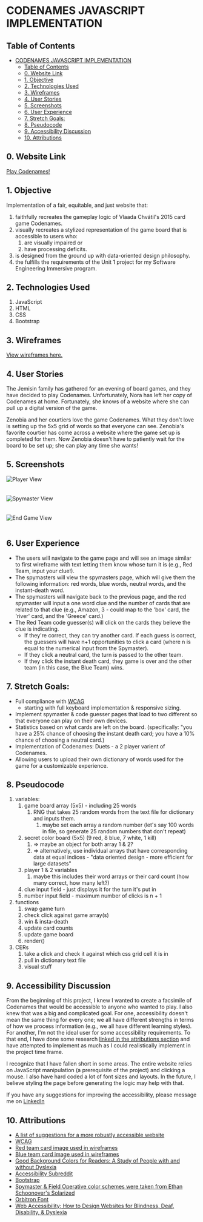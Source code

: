 CODENAMES JAVASCRIPT IMPLEMENTATION
=====

## Table of Contents
- [CODENAMES JAVASCRIPT IMPLEMENTATION](#codenames-javascript-implementation)
  - [Table of Contents](#table-of-contents)
  - [0. Website Link](#0-website-link)
  - [1. Objective](#1-objective)
  - [2. Technologies Used](#2-technologies-used)
  - [3. Wireframes](#3-wireframes)
  - [4. User Stories](#4-user-stories)
  - [5. Screenshots](#5-screenshots)
  - [6. User Experience](#6-user-experience)
  - [7. Stretch Goals:](#7-stretch-goals)
  - [8. Pseudocode](#8-pseudocode)
  - [9. Accessibility Discussion](#9-accessibility-discussion)
  - [10. Attributions](#10-attributions)

## 0. Website Link
[Play Codenames!](http://www.jscodenames.surge.sh)

## 1. Objective
Implementation of a fair, equitable, and just website that: 
   1. faithfully recreates the gameplay logic of Vlaada Chvátil's 2015 card game Codenames.
   2. visually recreates a stylized representation of the game board that is accessible to users who:
      1. are visually impaired or
      2. have processing deficits.
   3. is designed from the ground up with  data-oriented design philosophy.
   4. the fulfills the requirements of the Unit 1 project for my Software Engineering Immersive program.
   

## 2. Technologies Used
1. JavaScript
2. HTML
3. CSS
4. Bootstrap
   
## 3. Wireframes
[View wireframes here.](https://www.canva.com/design/DAEEDmlvdQE/XlOWR4xfqbIZHaSOLQMzwg/view?utm_content=DAEEDmlvdQE&utm_campaign=designshare&utm_medium=link&utm_source=sharebutton)

## 4. User Stories
   The Jemisin family has gathered for an evening of board games, and they have decided to play Codenames. Unfortunately, Nora has left her copy of Codenames at home. Fortunately, she knows of a website where she can pull up a digital version of the game. 

   Zenobia and her courtiers love the game Codenames. What they don't love is setting up the 5x5 grid of words so that everyone can see. Zenobia's favorite courtier has come across a website where the game set up is completed for them. Now Zenobia doesn't have to patiently wait for the board to be set up; she can play any time she wants! 

## 5. Screenshots
![Player View](images/playerMode.png) </br></br></br>
![Spymaster View](images/spymasterMode.png)</br></br></br>
![End Game View](images/endGame.png)</br></br>

## 6. User Experience
*  The users will navigate to the game page and will see an image similar to first wireframe with text letting them know whose turn it is (e.g., Red Team, input your clue!).
*  The spymasters will view the spymasters page, which will give them the following information: red words, blue words, neutral words, and the instant-death word.
*  The spymasters will navigate back to the previous page, and the red spymaster will input a one word clue and the number of cards that are related to that clue (e.g., Amazon, 3 - could map to the 'box' card, the 'river' card, and the 'Greece' card.)
*  The Red Team code guesser(s) will click on the cards they believe the clue is indicating. 
   *  If they're correct, they can try another card. If each guess is correct, the guessers will have n+1 opportunities to click a card (where n is equal to the numerical input from the Spymaster).
   * If they click a neutral card, the turn is passed to the other team.
   * If they click the instant death card, they game is over and the other team (in this case, the Blue Team) wins.

## 7. Stretch Goals: 
* Full compliance with [WCAG](https://www.w3.org/WAI/WCAG21/quickref/)
  * starting with full keyboard implementation & responsive sizing.
* Implement spymaster & code guesser pages that load to two different so that everyone can play on their own devices.
* Statistics based on what cards are left on the board. (specifically: "you have a 25% chance of choosing the instant death card; you have a 10% chance of choosing a neutral card.)
* Implementation of Codenames: Duets - a 2 player varient of Codenames.
* Allowing users to upload their own dictionary of words used for the game for a customizable experience.

## 8. Pseudocode
1. variables:
   1. game board array (5x5) - including 25 words
      1. RNG that takes 25 random words from the text file for dictionary and inputs them. 
         1. maybe set each array a random number (let's say 100 words in file, so generate 25 random numbers that don't repeat)
   2. secret color board (5x5) (9 red, 8 blue, 7 white, 1 kill)
      1. => maybe an object for both array 1 & 2?
      2. => alternatively, use individual arrays that have corresponding data at equal indices - "data oriented design - more efficient for large datasets"
   3. player 1 & 2 variables
      1. maybe this includes their word arrays or their card count (how many correct, how many left?)
   4. clue input field - just displays it for the turn it's put in
   5. number input field - maximum number of clicks is n + 1
2. functions
   1. swap game turn
   2. check click against game array(s)
   3. win & insta-death
   4. update card counts 
   5. update game board
   6. render()
3. CERs
   1. take a click and check it against which css grid cell it is in
   2. pull in dictionary text file
   3. visual stuff

## 9. Accessibility Discussion
From the beginning of this project, I knew I wanted to create a facsimile of Codenames that would be accessible to anyone who wanted to play. I also knew that was a big and complicated goal. For one, accessibility doesn't mean the same thing for every one; we all have different strengths in terms of how we process information (e.g., we all have different learning styles). For another, I'm not the ideal user for some accessibility requirements. To that end, I have done some research [linked in the attributions section](#9-attributions) and have attempted to implement as much as I could realistically implement in the project time frame. 

I recognize that I have fallen short in some areas. The entire website relies on JavaScript manipulation (a prerequisite of the project) and clicking a mouse. I also have hard coded a lot of font sizes and layouts. In the future, I believe styling the page before generating the logic may help with that. 

If you have any suggestions for improving the accessibility, please message me on [LinkedIn](www.linkedin.com/in/alexandriastephenson)


## 10. Attributions
* [A list of suggestions for a more robustly accessible website](https://www.solidstart.info)
* [WCAG](https://www.w3.org/WAI/WCAG21/quickref/)
* [Red team card image used in wireframes](https://www.pexels.com/photo/red-orange-waves-wallpaper-1998479/)
* [Blue team card image used in wireframes](https://www.pexels.com/photo/blue-abstract-painting-1568607/)
* [Good Background Colors for Readers: A Study of People with and without Dyslexia](https://www.cs.cmu.edu/~jbigham/pubs/pdfs/2017/colors.pdf) 
* [Accessibility Subreddit](reddit.com/r/Accessibility)
* [Bootstrap](getbootstrap.com)
* [Spymaster & Field Operative color schemes were taken from Ethan Schoonover's Solarized](https://ethanschoonover.com/solarized/)
* [Orbitron Font](https://fonts.google.com/specimen/Orbitron)
* [Web Accessibility; How to Design Websites for Blindness, Deaf, Disability, & Dyslexia](https://www.hobo-web.co.uk/design-website-for-blind/)
